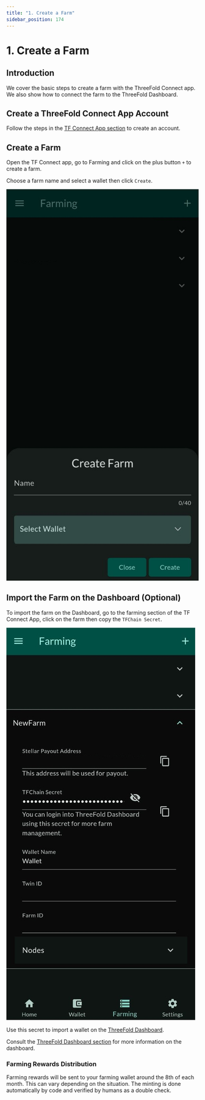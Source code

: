 ```yaml
---
title: "1. Create a Farm"
sidebar_position: 174
---
```


<h1> 1. Create a Farm </h1>

## Introduction

We cover the basic steps to create a farm with the ThreeFold Connect app. We also show how to connect the farm to the ThreeFold Dashboard. 

## Create a ThreeFold Connect App Account

Follow the steps in the [TF Connect App section](../../tfconnect_toc/tfconnect_installation.md) to create an account. 

## Create a Farm

Open the TF Connect app, go to Farming and click on the plus button `+` to create a farm.

Choose a farm name and select a wallet then click `Create`.

![](./img/tfconnect_farm2.jpg)

## Import the Farm on the Dashboard (Optional)

To import the farm on the Dashboard, go to the farming section of the TF Connect App, click on the farm then copy the `TFChain Secret`.

![](./img/tfconnect_farm.jpg)

Use this secret to import a wallet on the [ThreeFold Dashboard](https://dashboard.grid.tf).

Consult the [ThreeFold Dashboard section](../../dashboard/dashboard.md) for more information on the dashboard.

### Farming Rewards Distribution

Farming rewards will be sent to your farming wallet around the 8th of each month. This can vary depending on the situation. The minting is done automatically by code and verified by humans as a double check.